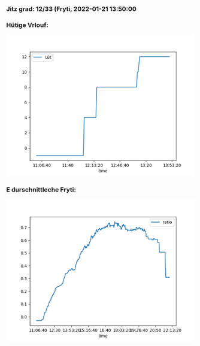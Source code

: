 ### Jitz grad: 12/33 (Fryti, 2022-01-21 13:50:00

### Hütige Vrlouf:
![Graph](Today.png)

### E durschnittleche Fryti:
![Graph](Fryti.png)
